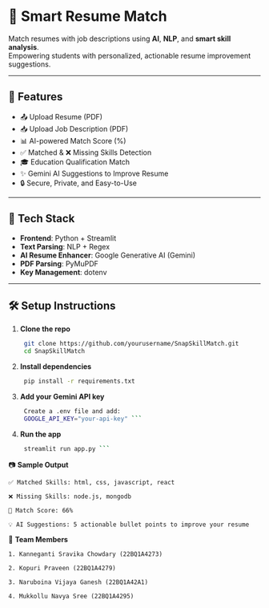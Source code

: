 # 💼 Smart Resume Match

Match resumes with job descriptions using **AI**, **NLP**, and **smart skill analysis**.  
Empowering students with personalized, actionable resume improvement suggestions.

---

## 🚀 Features

- 📤 Upload Resume (PDF)
- 📥 Upload Job Description (PDF)
- 📊 AI-powered Match Score (%)
- ✅ Matched & ❌ Missing Skills Detection
- 🎓 Education Qualification Match
- ✨ Gemini AI Suggestions to Improve Resume
- 🔒 Secure, Private, and Easy-to-Use

---

## 🧠 Tech Stack

- **Frontend**: Python + Streamlit  
- **Text Parsing**: NLP + Regex  
- **AI Resume Enhancer**: Google Generative AI (Gemini)  
- **PDF Parsing**: PyMuPDF  
- **Key Management**: dotenv

---

## 🛠️ Setup Instructions

1. **Clone the repo**
   ```bash 
    git clone https://github.com/yourusername/SnapSkillMatch.git
    cd SnapSkillMatch
   ```
3. **Install dependencies**
   ```bash
    pip install -r requirements.txt 
   ```
5. **Add your Gemini API key**
   ```bash
    Create a .env file and add:
    GOOGLE_API_KEY="your-api-key" ```

5. **Run the app**
   ```bash
    streamlit run app.py ```

 📷 **Sample Output**
    
    ✅ Matched Skills: html, css, javascript, react

    ❌ Missing Skills: node.js, mongodb

    🎯 Match Score: 66%

    💡 AI Suggestions: 5 actionable bullet points to improve your resume

👥 **Team Members**

    1. Kanneganti Sravika Chowdary (22BQ1A4273)

    2. Kopuri Praveen (22BQ1A4279)

    3. Naruboina Vijaya Ganesh (22BQ1A42A1)

    4. Mukkollu Navya Sree (22BQ1A4295)


